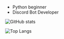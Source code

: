 - Python beginner
- Discord Bot Developer

![GitHub stats](https://github-readme-stats.vercel.app/api?username=billdims&count_private=true)

![Top Langs](https://github-readme-stats.vercel.app/api/top-langs/?username=billdims&layout=compact)
